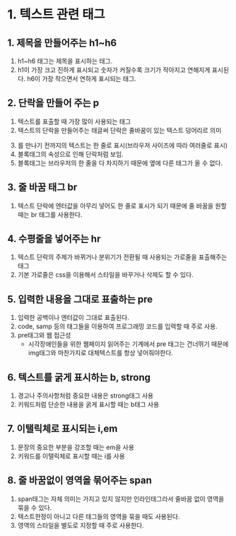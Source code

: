 # 1. 텍스트 관련 태그

## 1. 제목을 만들어주는 h1~h6

1. h1~h6 태그는 제목을 표시하는 태그.
2. h1이 가장 크고 진하게 표시되고 숫자가 커질수록 크기가 작아지고 연해지게 표시된다. h6이 가장 작으면서 연하게 표시되는 태그.

## 2. 단락을 만들어 주는 p

1. 텍스트를 표출할 때 가장 많이 사용되는 태그
2. 텍스트의 단락을 만들어주는 태글써 단락은 줄바꿈이 있는 텍스트 덩어리르 의미
3. </p>를 만나기 전까지의 텍스트는 한 줄로 표시(브라우저 사이즈에 따라 여러줄로 표시)
4. 블록태그의 속성으로 인해 단락처럼 보임.
5. 블록태그는 브라우저의 한 줄을 다 차지하기 때문에 옆에 다른 태그가 올 수 없다.

## 3. 줄 바꿈 태그 br

1. 텍스트 단락에 엔터값을 아무리 넣어도 한 줄로 표시가 되기 때문에 줄 바꿈을 원할 때는 br 태그를 사용한다.

## 4. 수평줄을 넣어주는 hr

1. 텍스트 단락의 주제가 바뀌거나 분위기가 전환될 때 사용되는 가로줄을 표출해주는 태그
2. 기본 가로줄은 css을 이용해서 스타일을 바꾸거나 삭제도 할 수 있다.

## 5. 입력한 내용을 그대로 표출하는 pre

1. 입력한 공백이나 엔터값이 그대로 표출된다.
2. code, samp 등의 태그들을 이용하여 프로그래밍 코드를 입력할 때 주로 사용.
3. pre태그와 웹 접근성
   - 시각장애인들을 위한 웹페이지 읽어주는 기계에서 pre 태그는 건너뛰기 때문에 img태그와 마찬가지로 대체텍스트를 항상 넣어줘야한다.

## 6. 텍스트를 굵게 표시하는 b, strong

1. 경고나 주의사항처럼 중요한 내용은 strong태그 사용
2. 키워드처럼 단순한 내용을 굵게 표시할 때는 b태그 사용

## 7. 이탤릭체로 표시되는 i,em

1. 문장의 중요한 부분을 강조할 때는 em을 사용
2. 키워드를 이탤릭체로 표시할 때는 i를 사용

## 8. 줄 바꿈없이 영역을 묶어주는 span

1. span태그는 자체 의미는 가지고 있지 않지만 인라인태그라서 줄바꿈 없이 영역을 묶을 수 있다.
2. 텍스트한정이 아니고 다른 태그들의 영역을 묶을 때도 사용된다.
3. 영역의 스타일을 별도로 지정할 때 주로 사용한다.
